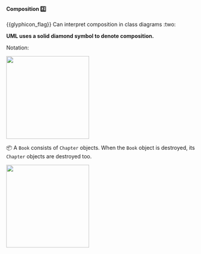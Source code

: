 <div id="title">

#### Composition :two:

</div>
<span id="outcomes">{{glyphicon_flag}} Can interpret composition in class diagrams :two:</span>

<div id="body">

**UML uses a solid diamond symbol to denote composition.**

Notation:

<img src="{{baseUrl}}/uml/classDiagrams/composition/what/images/notation.png" width="220" />
<p/>

<tip-box>

:package: A `Book` consists of `Chapter` objects. When the `Book` object is destroyed, its `Chapter` objects are destroyed too.

<img src="{{baseUrl}}/uml/classDiagrams/composition/what/images/bookChapter.png" width="220" />
<p/>

</tip-box>

</div>

<div id="extras">
</div>